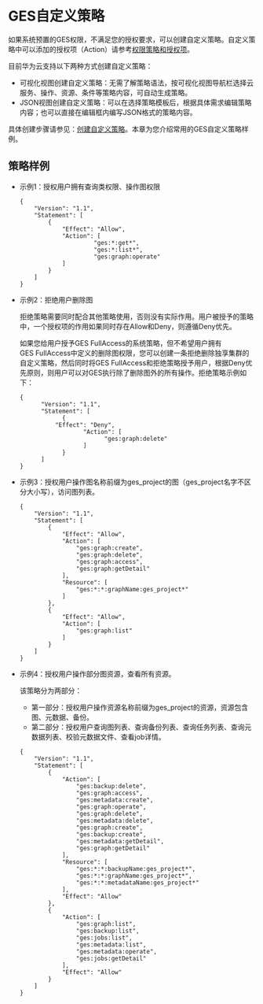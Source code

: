 # GES自定义策略<a name="ges_01_0075"></a>

如果系统预置的GES权限，不满足您的授权要求，可以创建自定义策略。自定义策略中可以添加的授权项（Action）请参考[权限策略和授权项](https://support.huaweicloud.com/api-ges/ges_03_0148.html)。

目前华为云支持以下两种方式创建自定义策略：

-   可视化视图创建自定义策略：无需了解策略语法，按可视化视图导航栏选择云服务、操作、资源、条件等策略内容，可自动生成策略。
-   JSON视图创建自定义策略：可以在选择策略模板后，根据具体需求编辑策略内容；也可以直接在编辑框内编写JSON格式的策略内容。

具体创建步骤请参见：[创建自定义策略](https://support.huaweicloud.com/usermanual-iam/iam_01_0605.html)。本章为您介绍常用的GES自定义策略样例。

## 策略样例<a name="section1493518251395"></a>

-   示例1：授权用户拥有查询类权限、操作图权限

    ```
    { 
        "Version": "1.1", 
        "Statement": [ 
            { 
                "Effect": "Allow", 
                "Action": [ 
                         "ges:*:get*",
                         "ges:*:list*",
                         "ges:graph:operate"
                ] 
            } 
        ] 
    }
    ```

-   示例2：拒绝用户删除图

    拒绝策略需要同时配合其他策略使用，否则没有实际作用。用户被授予的策略中，一个授权项的作用如果同时存在Allow和Deny，则遵循Deny优先。

    如果您给用户授予GES FullAccess的系统策略，但不希望用户拥有GES FullAccess中定义的删除图权限，您可以创建一条拒绝删除独享集群的自定义策略，然后同时将GES FullAccess和拒绝策略授予用户，根据Deny优先原则，则用户可以对GES执行除了删除图外的所有操作。拒绝策略示例如下：

    ```
    { 
          "Version": "1.1", 
          "Statement": [ 
                { 
    		  "Effect": "Deny", 
                      "Action": [ 
                            "ges:graph:delete" 
                      ] 
                } 
          ] 
    }
    ```

-   示例3：授权用户操作图名称前缀为ges\_project的图（ges\_project名字不区分大小写），访问图列表。

    ```
    {
        "Version": "1.1",
        "Statement": [
            {
                "Effect": "Allow",
                "Action": [
                    "ges:graph:create",
                    "ges:graph:delete",
                    "ges:graph:access",
                    "ges:graph:getDetail"
                ],
                "Resource": [
                    "ges:*:*:graphName:ges_project*"
                ]
            },
            {
                "Effect": "Allow",
                "Action": [
                    "ges:graph:list"
                ]
            }
        ]
    }
    ```

-   示例4：授权用户操作部分图资源，查看所有资源。

    该策略分为两部分：

    -   第一部分：授权用户操作资源名称前缀为ges\_project的资源，资源包含图、元数据、备份。
    -   第二部分：授权用户查询图列表、查询备份列表、查询任务列表、查询元数据列表、校验元数据文件、查看job详情。

    ```
    {
        "Version": "1.1",
        "Statement": [
            {
                "Action": [
                    "ges:backup:delete",
                    "ges:graph:access",
                    "ges:metadata:create",
                    "ges:graph:operate",
                    "ges:graph:delete",
                    "ges:metadata:delete",
                    "ges:graph:create",
                    "ges:backup:create",
                    "ges:metadata:getDetail",
                    "ges:graph:getDetail"
                ],
                "Resource": [
                    "ges:*:*:backupName:ges_project*",
                    "ges:*:*:graphName:ges_project*",
                    "ges:*:*:metadataName:ges_project*"
                ],
                "Effect": "Allow"
            },
            {
                "Action": [
                    "ges:graph:list",
                    "ges:backup:list",
                    "ges:jobs:list",
                    "ges:metadata:list",
                    "ges:metadata:operate",
                    "ges:jobs:getDetail"
                ],
                "Effect": "Allow"
            }
        ]
    }
    ```


